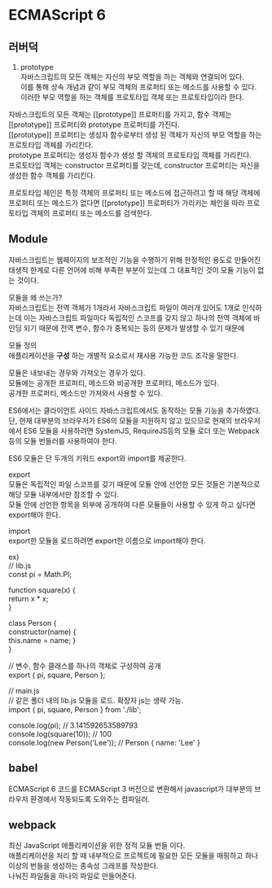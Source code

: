 # ECMAScript 6

## 러버덕  
1. prototype  
자바스크립트의 모든 객체는 자신의 부모 역할을 하는 객체와 연결되어 있다.  
이를 통해 상속 개념과 같이 부모 객체의 프로퍼티 또는 메소드를 사용할 수 있다.  
이러한 부모 역할을 하는 객체를 프로토타입 객체 또는 프로토타입이라 한다.  

자바스크립트의 모든 객체는 [[prototype]] 프로퍼티를 가지고, 함수 객체는 [[prototype]] 프로퍼티와 prototype 프로퍼티를 가진다.  
[[prototype]] 프로퍼티는 생성자 함수로부터 생성 된 객체가 자신의 부모 역할을 하는 프로토타입 객체를 가리킨다.  
prototype 프로퍼티는 생성자 함수가 생성 할 객체의 프로토타입 객체를 가리킨다.  
프로토타입 객체는 constructor 프로퍼티를 갖는데, constructor 프로퍼티는 자신을 생성한 함수 객체를 가리킨다.  

프로토타입 체인은 특정 객체의 프로퍼티 또는 메소드에 접근하려고 할 때 해당 객체에 프로퍼티 또는 메소드가 없다면 [[prototype]] 프로퍼티가 가리키는 체인을 따라 프로토타입 객체의 프로퍼티 또는 메소드를 검색한다.  



## Module  
자바스크립트는 웹페이지의 보조적인 기능을 수행하기 위해 한정적인 용도로 만들어진 태생적 한계로 다른 언어에 비해 부족한 부분이 있는데 그 대표적인 것이 모듈 기능이 없는 것이다.  

모듈을 왜 쓰는가?  
자바스크립트는 전역 객체가 1개라서 자바스크립트 파일이 여러개 있어도 1개로 인식하는데 이는 자바스크립트 파일마다 독립적인 스코프를 갖지 않고 하나의 전역 객체에 바인딩 되기 때문에 전역 변수, 함수가 중복되는 등의 문제가 발생할 수 있기 때문에  

모듈 정의  
애플리케이션을 **구성** 하는 개별적 요소로서 재사용 가능한 코드 조각을 말한다.  

모듈은 내보내는 경우와 가져오는 경우가 있다.  
모듈에는 공개한 프로퍼티, 메소드와 비공개한 프로퍼티, 메소드가 있다.    
공개한 프로퍼티, 메소드만 가져와서 사용할 수 있다.    

ES6에서는 클라이언트 사이드 자바스크립트에서도 동작하는 모듈 기능을 추가하였다.  
단, 현재 대부분의 브라우저가 ES6의 모듈을 지원하지 않고 있으므로 현재의 브라우저에서 ES6 모듈을 사용하려면 SystemJS, RequireJS등의 모듈 로더 또는 Webpack 등의 모듈 번들러를 사용하여야 한다.  

ES6 모듈은 단 두개의 키워드 export와 import를 제공한다.  


export  
모듈은 독립적인 파일 스코프를 갖기 때문에 모듈 안에 선언한 모든 것들은 기본적으로 해당 모듈 내부에서만 참조할 수 있다.  
모듈 안에 선언한 항목을 외부에 공개하여 다른 모듈들이 사용할 수 있게 하고 싶다면 export해야 한다.  


import  
export한 모듈을 로드하려면 export한 이름으로 import해야 한다.  

ex)  
// lib.js  
const pi = Math.PI;  

function square(x) {  
  return x * x;       
}                    

class Person {      
  constructor(name) {  
    this.name = name;
  }                     
}                     

// 변수, 함수 클래스를 하나의 객체로 구성하여 공개  
export { pi, square, Person };  

// main.js  
// 같은 폴더 내의 lib.js 모듈을 로드. 확장자 js는 생략 가능.  
import { pi, square, Person } from './lib';  

console.log(pi);         // 3.141592653589793  
console.log(square(10)); // 100  
console.log(new Person('Lee')); // Person { name: 'Lee' }  



## babel  
ECMAScript 6 코드를 ECMAScript 3 버전으로 변환해서 javascript가 대부분의 브라우저 환경에서 작동되도록 도와주는 컴파일러.  


## webpack    
최신 JavaScript 애플리케이션을 위한 정적 모듈 번들 이다.  
애플리케이션을 처리 할 때 내부적으로 프로젝트에 필요한 모든 모듈을 매핑하고 하나 이상의 번들을 생성하는 종속성 그래프를 작성한다.  
나눠진 파일들을 하나의 파일로 만들어준다.  

